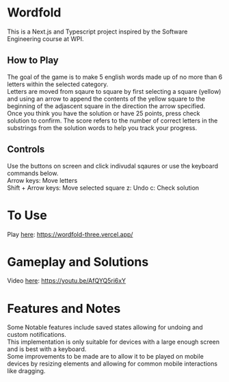 # Wordfold
This is a Next.js and Typescript project inspired by the Software Engineering course at WPI.

## How to Play
The goal of the game is to make 5 english words made up of no more than 6 letters within the selected category.  
Letters are moved from sqaure to square by first selecting a square (yellow) and using an arrow to append the contents of the yellow square to the beginning of the adjascent square in the direction the arrow specified.  
Once you think you have the solution or have 25 points, press check solution to confirm.
The score refers to the number of correct letters in the substrings from the solution words to help you track your progress.

## Controls
Use the buttons on screen and click indivudal sqaures or use the keyboard commands below.  
Arrow keys: Move letters  
Shift + Arrow keys: Move selected square
z: Undo
c: Check solution

# To Use
Play [here](https://wordfold-three.vercel.app/): https://wordfold-three.vercel.app/

# Gameplay and Solutions
Video [here](https://youtu.be/AfQYQ5ri6xY): https://youtu.be/AfQYQ5ri6xY

# Features and Notes

Some Notable features include saved states allowing for undoing and custom notifications.  
This implementation is only suitable for devices with a large enough screen and is best with a keyboard.  
Some improvements to be made are to allow it to be played on mobile devices by resizing elements and allowing for common mobile interactions like dragging.